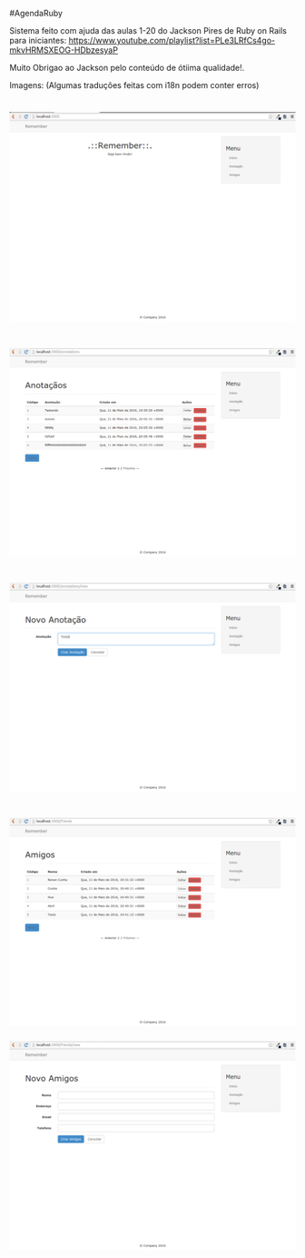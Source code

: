 #AgendaRuby

Sistema feito com ajuda das aulas 1-20 do Jackson Pires de Ruby on Rails para iniciantes:
https://www.youtube.com/playlist?list=PLe3LRfCs4go-mkvHRMSXEOG-HDbzesyaP

Muito Obrigao ao Jackson pelo conteúdo de ótiima qualidade!.

Imagens: (Algumas traduções feitas com i18n podem conter erros)

![alt tag](https://raw.githubusercontent.com/renancunha33/AgendaRuby/master/img1.png)
==================
![alt tag](https://raw.githubusercontent.com/renancunha33/AgendaRuby/master/img2.png)
==================
![alt tag](https://raw.githubusercontent.com/renancunha33/AgendaRuby/master/img3.png)
==================
![alt tag](https://raw.githubusercontent.com/renancunha33/AgendaRuby/master/img4.png)
==================
![alt tag](https://raw.githubusercontent.com/renancunha33/AgendaRuby/master/img5.png)
